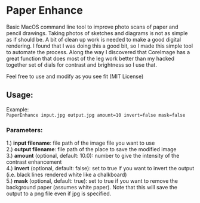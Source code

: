 # Paper Enhance
Basic MacOS command line tool to improve photo scans of paper and pencil drawings.
Taking photos of sketches and diagrams is not as simple as if should be. A bit of clean up work is needed to make a good digital rendering. I found that I was doing this a good bit, so I made this simple tool to automate the process. Along the way I discovered that CoreImage has a great function that does most of the leg work better than my hacked together set of dials for contrast and brightness so I use that.

Feel free to use and modify as you see fit (MIT License)

## Usage:

Example:<br>
`PaperEnhance input.jpg output.jpg amount=10 invert=false mask=false`

### Parameters:<br>
1.) **input filename**: file path of the image file you want to use<br>
2.) **output filename**: file path of the place to save the modified image<br>
3.) **amount** (optional, default: 10.0): number to give the intensity of the contrast enhancement<br>
4.) **invert** (optional, default: false): set to true if you want to invert the output (i.e. black lines rendered white like a chalkboard)<br>
5.) **mask** (optional, default: true): set to true if you want to remove the background paper (assumes white paper). Note that this will save the output to a png file even if jpg is specified.<br>

